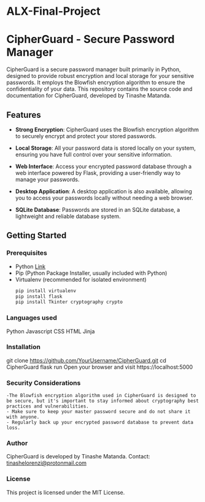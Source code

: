 # ALX-Final-Project
# CipherGuard - Secure Password Manager

CipherGuard is a secure password manager built primarily in Python, designed to provide robust encryption and local storage for your sensitive passwords. It employs the Blowfish encryption algorithm to ensure the confidentiality of your data. This repository contains the source code and documentation for CipherGuard, developed by Tinashe Matanda.

## Features

- **Strong Encryption**: CipherGuard uses the Blowfish encryption algorithm to securely encrypt and protect your stored passwords.

- **Local Storage**: All your password data is stored locally on your system, ensuring you have full control over your sensitive information.

- **Web Interface**: Access your encrypted password database through a web interface powered by Flask, providing a user-friendly way to manage your passwords.

- **Desktop Application**: A desktop application is also available, allowing you to access your passwords locally without needing a web browser.

- **SQLite Database**: Passwords are stored in an SQLite database, a lightweight and reliable database system.

## Getting Started

### Prerequisites

- Python [Link](https://www.python.org/downloads/)
- Pip (Python Package Installer, usually included with Python)
- Virtualenv (recommended for isolated environment)
  ```bash
  pip install virtualenv
  pip install flask
  pip install Tkinter cryptography crypto

### Languages used
  Python
  Javascript
  CSS
  HTML
  Jinja
### Installation
  git clone https://github.com/YourUsername/CipherGuard.git
  cd CipherGuard
  flask run
  Open your browser and visit https://localhost:5000

### Security Considerations
    -The Blowfish encryption algorithm used in CipherGuard is designed to be secure, but it's important to stay informed about cryptography best practices and vulnerabilities.
    - Make sure to keep your master password secure and do not share it with anyone.
    - Regularly back up your encrypted password database to prevent data loss.

### Author
CipherGuard is developed by Tinashe Matanda. Contact: tinashelorenzi@protonmail.com

### License
This project is licensed under the MIT License.
